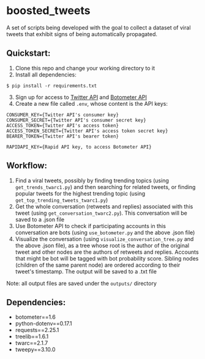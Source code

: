 # boosted_tweets
A set of scripts being developed with the goal to collect a dataset of viral tweets that exhibit signs of being automatically propagated.

## Quickstart:
1. Clone this repo and change your working directory to it
2. Install all dependencies:
```
$ pip install -r requirements.txt
```
3. Sign up for access to [Twitter API](https://developer.twitter.com/en/apply/user.html) and [Botometer API](https://rapidapi.com/OSoMe/api/botometer-pro)
4. Create a new file called `.env`, whose content is the API keys:
```
CONSUMER_KEY={Twitter API's consumer key}
CONSUMER_SECRET={Twitter API's consumer secret key}
ACCESS_TOKEN={Twitter API's access token}
ACCESS_TOKEN_SECRET={Twitter API's access token secret key}
BEARER_TOKEN={Twitter API's bearer token}

RAPIDAPI_KEY={Rapid API key, to access Botometer API}
```

## Workflow:
1. Find a viral tweets, possibly by finding trending topics (using `get_trends_twarc1.py`) and then searching for related tweets, or finding popular tweets for the highest trending topic (using `get_top_trending_tweets_twarc1.py`)
2. Get the whole conversation (retweets and replies) associated with this tweet (using `get_conversation_twarc2.py`). This conversation will be saved to a .json file
3. Use Botometer API to check if participating accounts in this conversation are bots (using `use_botometer.py` and the above .json file)
4. Visualize the conversation (using `visualize_conversation_tree.py` and the above .json file), as a tree whose root is the author of the original tweet and other nodes are the authors of retweets and replies. Accounts that might be bot will be tagged with bot probability score. Sibling nodes (children of the same parent node) are ordered according to their tweet's timestamp. The output will be saved to a .txt file

Note: all output files are saved under the `outputs/` directory

## Dependencies:
- botometer==1.6
- python-dotenv==0.17.1
- requests==2.25.1
- treelib==1.6.1
- twarc==2.1.7
- tweepy==3.10.0